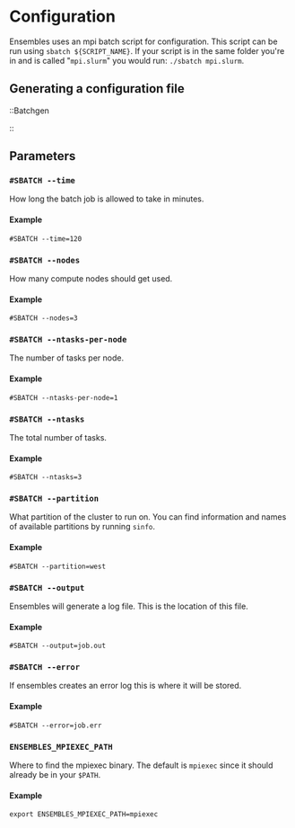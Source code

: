 
# Configuration
Ensembles uses an mpi batch script for configuration.
This script can be run using `sbatch ${SCRIPT_NAME}`.
If your script is in the same folder you're in and is called "`mpi.slurm`" you would run: `./sbatch mpi.slurm`.

## Generating a configuration file

::Batchgen

::

## Parameters
### `#SBATCH --time`
How long the batch job is allowed to take in minutes.
#### Example
`#SBATCH --time=120`

### `#SBATCH --nodes`
How many compute nodes should get used.
#### Example
`#SBATCH --nodes=3`

### `#SBATCH --ntasks-per-node`
The number of tasks per node.
#### Example
`#SBATCH --ntasks-per-node=1`

### `#SBATCH --ntasks`
The total number of tasks.
#### Example
`#SBATCH --ntasks=3`

### `#SBATCH --partition`
What partition of the cluster to run on.
You can find information and names of available partitions by running `sinfo`.
#### Example
`#SBATCH --partition=west`

### `#SBATCH --output`
Ensembles will generate a log file. This is the location of this file.
#### Example
`#SBATCH --output=job.out`

### `#SBATCH --error`
If ensembles creates an error log this is where it will be stored.
#### Example
`#SBATCH --error=job.err`

### `ENSEMBLES_MPIEXEC_PATH`
Where to find the mpiexec binary.
The default is `mpiexec` since it should already be in your `$PATH`.
#### Example
`export ENSEMBLES_MPIEXEC_PATH=mpiexec`
